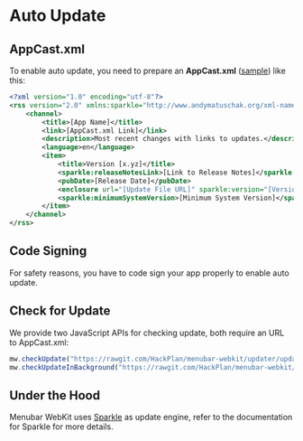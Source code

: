 # Auto Update

## AppCast.xml

To enable auto update, you need to prepare an **AppCast.xml** ([sample](https://github.com/HackPlan/menubar-webkit/blob/updater/updater/SampleAppcast.xml)) like this:

```xml
<?xml version="1.0" encoding="utf-8"?>
<rss version="2.0" xmlns:sparkle="http://www.andymatuschak.org/xml-namespaces/sparkle" xmlns:dc="http://purl.org/dc/elements/1.1/">
    <channel>
        <title>[App Name]</title>
        <link>[AppCast.xml Link]</link>
        <description>Most recent changes with links to updates.</description>
        <language>en</language>
        <item>
            <title>Version [x.yz]</title>
            <sparkle:releaseNotesLink>[Link to Release Notes]</sparkle:releaseNotesLink>
            <pubDate>[Release Date]</pubDate>
            <enclosure url="[Update File URL]" sparkle:version="[Version String]" length="[Update File Length]" type="application/octet-stream" />
            <sparkle:minimumSystemVersion>[Minimum System Version]</sparkle:minimumSystemVersion>
        </item>
    </channel>
</rss>
```

## Code Signing

For safety reasons, you have to code sign your app properly to enable auto update.

## Check for Update

We provide two JavaScript APIs for checking update, both require an URL to AppCast.xml:

```js
mw.checkUpdate("https://rawgit.com/HackPlan/menubar-webkit/updater/updater/SampleAppcast.xml")
mw.checkUpdateInBackground("https://rawgit.com/HackPlan/menubar-webkit/updater/updater/SampleAppcast.xml")
```

## Under the Hood

Menubar WebKit uses [Sparkle](https://github.com/sparkle-project/Sparkle) as update engine, refer to the documentation for Sparkle for more details.
